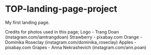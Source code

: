 # TOP-landing-page-project

My first landing page.

Credits for photos used in this page;
Logo - Trang Doan (instagram.com/iamtrangdoan)
Strawberry - pixabay.com
Orange - Dominika Roseclay (instagram.com/dominika_roseclay)
Apples - pixabay.com
Grapes - Anna Nekrashevich (instagram.com/ann.poan)